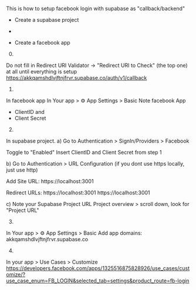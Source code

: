 This is how to setup facebook login with supabase as "callback/backend" 


- Create a supabase project
- 

- Create a facebook app

0) 
Do not fill in Redirect URI Validator -> "Redirect URI to Check" (the top one) at all until everything is setup
https://akkqamshdlvjftnjfrvr.supabase.co/auth/v1/callback


1) 
In  facebook app
In Your app > ⚙️ App Settings  > Basic
Note facebook App
* ClientID and 
* Client Secret

2) 
In supabase project.
a)
Go to Authentication > SignIn/Providers > Facebook

Toggle to "Enabled"
Insert ClientID and Client Secret from step 1

b)
Go to Authentication > URL Configuration 
(if you dont use https locally, just use http)

 Add 
 Site URL:  https://localhost:3001

Redirect URLs:
 https://localhost:3001
 https://localhost:3001

c)
Note your Supabase Project URL
Project overview > scroll down, look for "Project URL"






3)
In Your app > ⚙️ App Settings  > Basic
Add app domains: 
akkqamshdlvjftnjfrvr.supabase.co


4)
In 
your app > Use Cases > Customize
https://developers.facebook.com/apps/1325516875828926/use_cases/customize/?use_case_enum=FB_LOGIN&selected_tab=settings&product_route=fb-login



